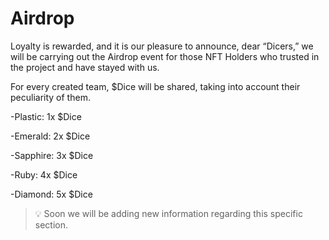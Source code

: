 # **Airdrop**

Loyalty is rewarded, and it is our pleasure to announce, dear “Dicers,” we will be carrying out the Airdrop event for those NFT Holders who trusted in the project and have stayed with us.

For every created team, $Dice will be shared, taking into account their peculiarity of them.

-Plastic: 1x $Dice

-Emerald: 2x $Dice

-Sapphire: 3x $Dice

-Ruby: 4x $Dice

-Diamond: 5x $Dice

> 💡 Soon we will be adding new information regarding this specific section.


